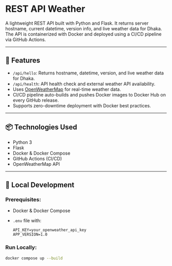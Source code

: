 # REST API Weather

A lightweight REST API built with Python and Flask. It returns server hostname, current datetime, version info, and live weather data for Dhaka. The API is containerized with Docker and deployed using a CI/CD pipeline via GitHub Actions.

---

## 🚀 Features

- `/api/hello`: Returns hostname, datetime, version, and live weather data for Dhaka.
- `/api/health`: API health check and external weather API availability.
- Uses [OpenWeatherMap](https://openweathermap.org/) for real-time weather data.
- CI/CD pipeline auto-builds and pushes Docker images to Docker Hub on every GitHub release.
- Supports zero-downtime deployment with Docker best practices.

---

## 📦 Technologies Used

- Python 3
- Flask
- Docker & Docker Compose
- GitHub Actions (CI/CD)
- OpenWeatherMap API

---

## 🔧 Local Development

### Prerequisites:
- Docker & Docker Compose
- `.env` file with:
    
    ```
    API_KEY=your_openweather_api_key
    APP_VERSION=1.0
    ```

### Run Locally:
```bash
docker compose up --build
```